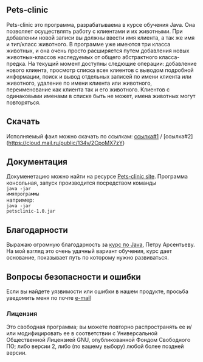 ## Pets-clinic 

Pets-clinic это программа, разрабатываема в курсе обучения Java. Она позволяет осуществлять работу с клиентами и их животными. При добавлении новой записи вы должны ввести имя клиента, а так же имя и тип/класс животного. В программе уже имеются три класса животных, и она очень просто расширяется путем добавления новых животных-классов наследуемых от общего абстрактного класса-предка. На текущий момент доступны следющие операции: добавление нового клиента, просмотр списка всех клиентов с выводом подробной информации, поиск и вывод отдельных записей по имени клиента или животного, удаление по имени клиента или животного, переименование как клиента так и его животного. Клиентов с одинаковыми именами в списке быть не может, имена животных могут повторяться.

## Скачать

Исполняемый фаил можно скачать по ссылкам: [ссылка#1](http://petsclinic.site40.net/download/) / [ссылка#2] (https://cloud.mail.ru/public/134v/2CpoMX7zY)

## Документация

Докуменетацию можно найти на ресурсе [Pets-clinic site](http://petsclinic.site40.net/docs).
Программа консольная, запуск производится посредством команды<br>
<code>java -jar имяпрограммы </code><br>
например:<br>
<code>java -jar petsclinic-1.0.jar</code>


## Благодарности

Выражаю огромную благодарность за [курс по Java](https://www.youtube.com/channel/UCLUYG3J5lYXs9gwz98aXIsQ), Петру Арсентьеву. На мой взгляд это очень удачный вариант обучения, курс дает основание, показывает путь по которому нужно развиваться.

## Вопросы безопасности и ошибки

Если вы найдете уязвимости или ошибки в нашем продукте, просьба уведомить меня по почте [e-mail](petsclinic_site40_net@mail.ru) 

### Лицензия

Это свободная программа; вы можете повторно распространять ее и/или модифицировать ее в соответствии с Универсальной Общественной Лицензией GNU, опубликованной Фондом Свободного ПО; либо версии 2, либо (по вашему выбору) любой более поздней версии.
